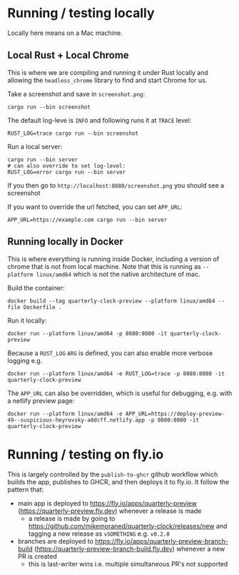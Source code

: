 # Running / testing locally

Locally here means on a Mac machine.

## Local Rust + Local Chrome

This is where we are compiling and running it under Rust locally and allowing the `headless_chrome` library to find and start Chrome for us.

Take a screenshot and save in `screenshot.png`: 

    cargo run --bin screenshot

The default log-leve is `INFO` and following runs it at `TRACE` level:

    RUST_LOG=trace cargo run --bin screenshot    

Run a local server:

    cargo run --bin server 
    # can also override to set log-level:
    RUST_LOG=error cargo run --bin server 

If you then go to `http://localhost:8080/screenshot.png` you should see a screenshot

If you want to override the url fetched, you can set `APP_URL`:

    APP_URL=https://example.com cargo run --bin server 

## Running locally in Docker

This is where everything is running inside Docker, including a version of chrome that is not from local machine. Note that this is running as `--platform linux/amd64` which is not the native architecture of mac.

Build the container:

    docker build --tag quarterly-clock-preview --platform linux/amd64 --file Dockerfile .

Run it locally:

    docker run --platform linux/amd64 -p 8080:8080 -it quarterly-clock-preview

Because a `RUST_LOG` `ARG` is defined, you can also enable more verbose logging e.g.

    docker run --platform linux/amd64 -e RUST_LOG=trace -p 8080:8080 -it quarterly-clock-preview

The `APP_URL` can also be overridden, which is useful for debugging, e.g. with a netlify preview page:

    docker run --platform linux/amd64 -e APP_URL=https://deploy-preview-49--suspicious-heyrovsky-a8dcff.netlify.app -p 8080:8080 -it quarterly-clock-preview

# Running / testing on fly.io

This is largely controlled by the `publish-to-ghcr` github workflow which builds the app, publishes to GHCR, and then deploys it to fly.io. It follow the pattern that:
* main app is deployed to https://fly.io/apps/quarterly-preview (https://quarterly-preview.fly.dev) whenever a release is made
    * a release is made by going to https://github.com/mikemoraned/quarterly-clock/releases/new and tagging a new release as `vSOMETHING` e.g. `v0.2.0`
* branches are deployed to https://fly.io/apps/quarterly-preview-branch-build (https://quarterly-preview-branch-build.fly.dev) whenever a new PR is created
    * this is last-writer wins i.e. multiple simultaneous PR's not supported